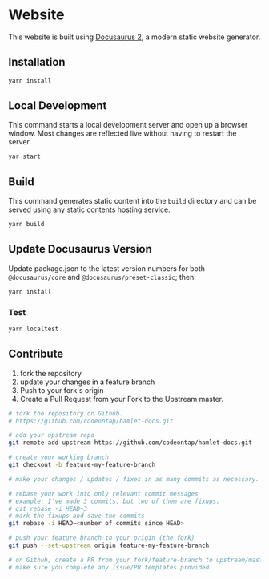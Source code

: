 # Website

This website is built using [Docusaurus 2](https://v2.docusaurus.io/), a modern static website generator.

## Installation

```bash
yarn install
```

## Local Development

This command starts a local development server and open up a browser window. Most changes are reflected live without having to restart the server.

```bash
yar start
```

## Build

This command generates static content into the `build` directory and can be served using any static contents hosting service.

```bash
yarn build
```

## Update Docusaurus Version

Update package.json to the latest version numbers for both `@docusaurus/core` and `@docusaurus/preset-classic`; then:

```bash
yarn install
```

### Test

```bash
yarn localtest
```

## Contribute

1. fork the repository
2. update your changes in a feature branch
3. Push to your fork's origin
4. Create a Pull Request from your Fork to the Upstream master.

```bash
# fork the repository on Github.
# https://github.com/codeontap/hamlet-docs.git

# add your upstream repo
git remote add upstream https://github.com/codeontap/hamlet-docs.git

# create your working branch
git checkout -b feature-my-feature-branch

# make your changes / updates / fixes in as many commits as necessary.

# rebase your work into only relevant commit messages
# example: I've made 3 commits, but two of them are fixups.
# git rebase -i HEAD~3
# mark the fixups and save the commits
git rebase -i HEAD~<number of commits since HEAD>

# push your feature branch to your origin (the fork)
git push --set-upstream origin feature-my-feature-branch

# on Github, create a PR from your fork/feature-branch to upstream/master.
# make sure you complete any Issue/PR templates provided.
```
